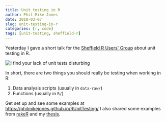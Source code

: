 ```yaml
---
title: Unit testing in R
author: Phil Mike Jones
date: 2018-03-07
slug: unit-testing-in-r
categories: [r, code]
tags: [unit-testing, sheffield-r]
---
```


Yesterday I gave a short talk for the [Sheffield R Users' Group](http://sheffieldr.github.io/) about unit testing in R.

![I find your lack of unit tests disturbing](../../img/lack-of-unit-tests-disturbing)

In short, there are two things you should really be testing when working in R:

1. Data analysis scripts (usually in `data-raw/`)
1. Functions (usually in `R/`)

Get set up and see some examples at https://philmikejones.github.io/RUnitTesting/
I also shared some examples from [rakeR](https://github.com/philmikejones/rakeR) and my [thesis](https://github.com/philmikejones/thesis).
